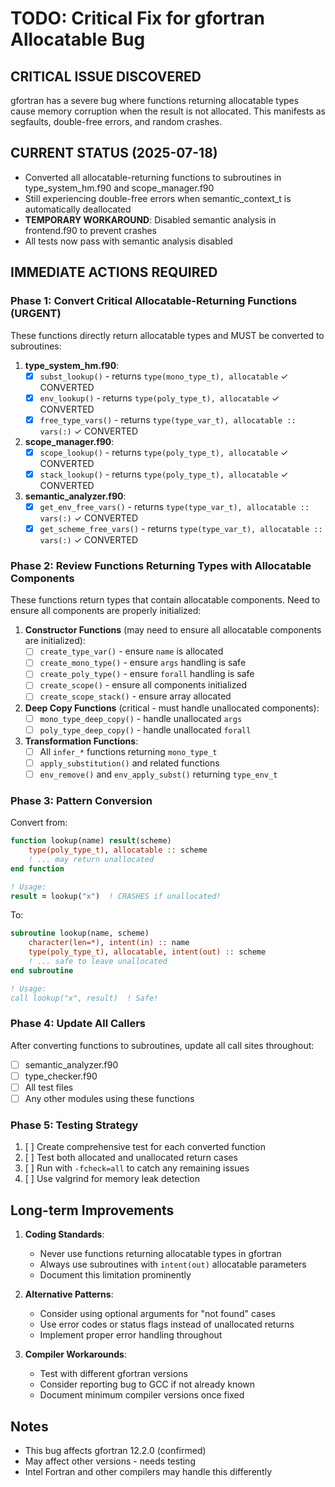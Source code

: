 # TODO: Critical Fix for gfortran Allocatable Bug

## CRITICAL ISSUE DISCOVERED
gfortran has a severe bug where functions returning allocatable types cause memory corruption when the result is not allocated. This manifests as segfaults, double-free errors, and random crashes.

## CURRENT STATUS (2025-07-18)
- Converted all allocatable-returning functions to subroutines in type_system_hm.f90 and scope_manager.f90
- Still experiencing double-free errors when semantic_context_t is automatically deallocated
- **TEMPORARY WORKAROUND**: Disabled semantic analysis in frontend.f90 to prevent crashes
- All tests now pass with semantic analysis disabled

## IMMEDIATE ACTIONS REQUIRED

### Phase 1: Convert Critical Allocatable-Returning Functions (URGENT)
These functions directly return allocatable types and MUST be converted to subroutines:

1. **type_system_hm.f90**:
   - [x] `subst_lookup()` - returns `type(mono_type_t), allocatable` ✓ CONVERTED
   - [x] `env_lookup()` - returns `type(poly_type_t), allocatable` ✓ CONVERTED
   - [x] `free_type_vars()` - returns `type(type_var_t), allocatable :: vars(:)` ✓ CONVERTED

2. **scope_manager.f90**:
   - [x] `scope_lookup()` - returns `type(poly_type_t), allocatable` ✓ CONVERTED
   - [x] `stack_lookup()` - returns `type(poly_type_t), allocatable` ✓ CONVERTED

3. **semantic_analyzer.f90**:
   - [x] `get_env_free_vars()` - returns `type(type_var_t), allocatable :: vars(:)` ✓ CONVERTED
   - [x] `get_scheme_free_vars()` - returns `type(type_var_t), allocatable :: vars(:)` ✓ CONVERTED

### Phase 2: Review Functions Returning Types with Allocatable Components
These functions return types that contain allocatable components. Need to ensure all components are properly initialized:

1. **Constructor Functions** (may need to ensure all allocatable components are initialized):
   - [ ] `create_type_var()` - ensure `name` is allocated
   - [ ] `create_mono_type()` - ensure `args` handling is safe
   - [ ] `create_poly_type()` - ensure `forall` handling is safe
   - [ ] `create_scope()` - ensure all components initialized
   - [ ] `create_scope_stack()` - ensure array allocated

2. **Deep Copy Functions** (critical - must handle unallocated components):
   - [ ] `mono_type_deep_copy()` - handle unallocated `args`
   - [ ] `poly_type_deep_copy()` - handle unallocated `forall`

3. **Transformation Functions**:
   - [ ] All `infer_*` functions returning `mono_type_t`
   - [ ] `apply_substitution()` and related functions
   - [ ] `env_remove()` and `env_apply_subst()` returning `type_env_t`

### Phase 3: Pattern Conversion

Convert from:
```fortran
function lookup(name) result(scheme)
    type(poly_type_t), allocatable :: scheme
    ! ... may return unallocated
end function

! Usage:
result = lookup("x")  ! CRASHES if unallocated!
```

To:
```fortran
subroutine lookup(name, scheme)
    character(len=*), intent(in) :: name
    type(poly_type_t), allocatable, intent(out) :: scheme
    ! ... safe to leave unallocated
end subroutine

! Usage:
call lookup("x", result)  ! Safe!
```

### Phase 4: Update All Callers
After converting functions to subroutines, update all call sites throughout:
- [ ] semantic_analyzer.f90
- [ ] type_checker.f90
- [ ] All test files
- [ ] Any other modules using these functions

### Phase 5: Testing Strategy
1. [ ] Create comprehensive test for each converted function
2. [ ] Test both allocated and unallocated return cases
3. [ ] Run with `-fcheck=all` to catch any remaining issues
4. [ ] Use valgrind for memory leak detection

## Long-term Improvements

1. **Coding Standards**:
   - Never use functions returning allocatable types in gfortran
   - Always use subroutines with `intent(out)` allocatable parameters
   - Document this limitation prominently

2. **Alternative Patterns**:
   - Consider using optional arguments for "not found" cases
   - Use error codes or status flags instead of unallocated returns
   - Implement proper error handling throughout

3. **Compiler Workarounds**:
   - Test with different gfortran versions
   - Consider reporting bug to GCC if not already known
   - Document minimum compiler versions once fixed

## Notes
- This bug affects gfortran 12.2.0 (confirmed)
- May affect other versions - needs testing
- Intel Fortran and other compilers may handle this differently
